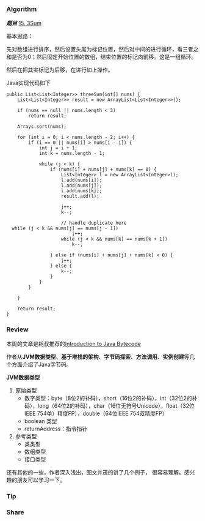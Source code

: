 ### Algorithm

 ***题目***  [15. 3Sum](https://leetcode.com/problems/3sum/description/) 

基本思路：

先对数组进行排序，然后设置头尾为标记位置，然后对中间的进行循环，看三者之和是否为0；然后固定开始位置的数组，结束位置的标记向前移。这是一组循环。

然后在把其实标记为后移，在进行如上操作。


Java实现代码如下

```
public List<List<Integer>> threeSum(int[] nums) {
    List<List<Integer>> result = new ArrayList<List<Integer>>();

    if (nums == null || nums.length < 3)
        return result;

    Arrays.sort(nums);

    for (int i = 0; i < nums.length - 2; i++) {
        if (i == 0 || nums[i] > nums[i - 1]) {
            int j = i + 1;
            int k = nums.length - 1;

            while (j < k) {
                if (nums[i] + nums[j] + nums[k] == 0) {
                    List<Integer> l = new ArrayList<Integer>();
                    l.add(nums[i]);
                    l.add(nums[j]);
                    l.add(nums[k]);
                    result.add(l);

                    j++;
                    k--;

                    // handle duplicate here
  while (j < k && nums[j] == nums[j - 1])
                        j++;
                    while (j < k && nums[k] == nums[k + 1])
                        k--;

                } else if (nums[i] + nums[j] + nums[k] < 0) {
                    j++;
                } else {
                    k--;
                }
            }
        }

    }

    return result;
}
```


### Review


本周的文章是耗叔推荐的[Introduction to Java Bytecode](https://dzone.com/articles/introduction-to-java-bytecode) 

作者从**JVM数据类型**、**基于堆栈的架构**、**字节码探索**、**方法调用**、**实例创建**等几个方面介绍了Java字节码。

**JVM数据类型**
1. 原始类型
	*	数字类型：byte（8位2的补码），short（16位2的补码），int（32位2的补码），long（64位2的补码），char（16位无符号Unicode），float（32位IEEE 754单）精度FP），double（64位IEEE 754双精度F​​P）
	*	boolean 类型
	*	returnAddress：指令指针
1. 参考类型
	*   类类型
	*   数组类型
	*   接口类型

还有其他的一些，作者深入浅出，图文并茂的讲了几个例子， 很容易理解。感兴趣的朋友可以学习一下。



### Tip




### Share


